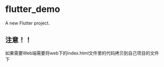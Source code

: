# flutter_demo

A new Flutter project.

## 注意！！
如果需要Web端需要将web下的index.html文件里的<script></script>代码拷贝到自己项目的文件下
